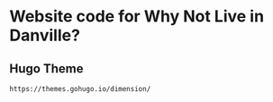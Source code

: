 # Website code for Why Not Live in Danville?

## Hugo Theme

```
https://themes.gohugo.io/dimension/

```

